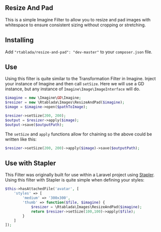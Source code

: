 Resize And Pad
---

This is a simple Imagine Filter to allow you to resize and pad images with whitespace to ensure consistent sizing without cropping or stretching.

## Installing

Add `"rtablada/resize-and-pad": "dev-master"` to your `composer.json` file.

## Use

Using this filter is quite similar to the Transformation Filter in Imagine.
Inject your instance of Imagine and then call `setSize`.
Here we will use a GD instance, but any instance of `Imagine\Image\ImageInterface` will do.

```php
$imagine = new \Imagine\GD\Imagine;
$resizer = new \Rtablada\Images\ResizeAndPad($imagine);
$image = $imagine->open($pathToImage);

$resizer->setSize(200, 200);
$output = $resizer->apply($image);
$output->save($outputPath);
```

The `setSize` and `apply` functions allow for chaining so the above could be written like this:

```php
$resizer->setSize(200, 200)->apply($image)->save($outputPath);
```

## Use with Stapler

This Filter was originally built for use within a Laravel project using [Stapler](https://github.com/CodeSleeve/stapler).
Using this filter with Stapler is quite simple when defining your styles:

```php
$this->hasAttachedFile('avatar', [
	'styles' => [
		'medium' => '300x300',
		'thumb' => function($file, $imagine) {
			$resizer = \Rtablada\Images\ResizeAndPad($imagine);
			return $resizer->setSize(100,100)->apply($file);
		}
	]
]);
```
